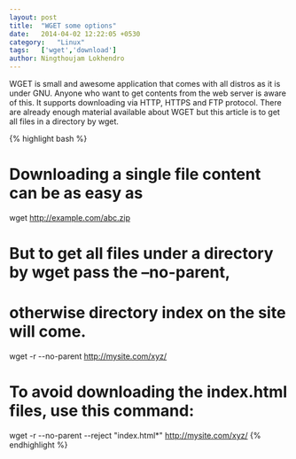 ```yaml
---
layout: post
title:  "WGET some options"
date:   2014-04-02 12:22:05 +0530
category:	"Linux"
tags:   ['wget','download']
author:	Ningthoujam Lokhendro
---
```

WGET is small and awesome application that comes with all distros as it is under GNU. Anyone who want to get contents from the web server is aware of this. It supports downloading via HTTP, HTTPS and FTP protocol. There are already enough material available about WGET but this article is to get all files in a directory by wget.

{% highlight bash %}
# Downloading a single file content can be as easy as
 wget http://example.com/abc.zip

# But to get all files under a directory by wget pass the –no-parent,
# otherwise directory index on the site will come.
 wget -r --no-parent http://mysite.com/xyz/

# To avoid downloading the index.html files, use this command:
 wget -r --no-parent --reject "index.html*" http://mysite.com/xyz/
{% endhighlight %}
